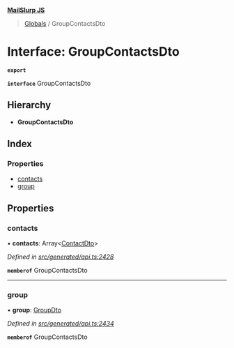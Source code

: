 **[MailSlurp JS](../README.md)**

> [Globals](../README.md) / GroupContactsDto

# Interface: GroupContactsDto

**`export`** 

**`interface`** GroupContactsDto

## Hierarchy

* **GroupContactsDto**

## Index

### Properties

* [contacts](groupcontactsdto.md#contacts)
* [group](groupcontactsdto.md#group)

## Properties

### contacts

•  **contacts**: Array\<[ContactDto](contactdto.md)>

*Defined in [src/generated/api.ts:2428](https://github.com/mailslurp/mailslurp-client/blob/3871a9e/src/generated/api.ts#L2428)*

**`memberof`** GroupContactsDto

___

### group

•  **group**: [GroupDto](groupdto.md)

*Defined in [src/generated/api.ts:2434](https://github.com/mailslurp/mailslurp-client/blob/3871a9e/src/generated/api.ts#L2434)*

**`memberof`** GroupContactsDto

